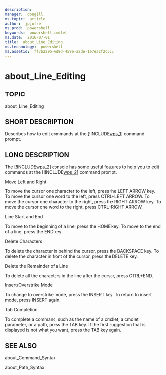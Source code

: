 ```yaml
---
description:  
manager:  dongill
ms.topic:  article
author:  jpjofre
ms.prod:  powershell
keywords:  powershell,cmdlet
ms.date:  2016-07-01
title:  about_Line_Editing
ms.technology:  powershell
ms.assetid:  ff7b2295-6d8d-459e-a2de-1e7ea2f2c525
---
```


# about_Line_Editing
## TOPIC  
 about\_Line\_Editing  
  
## SHORT DESCRIPTION  
 Describes how to edit commands at the [!INCLUDE[wps_1]()] command prompt.  
  
## LONG DESCRIPTION  
 The [!INCLUDE[wps_2]()] console has some useful features to help you to edit commands at the [!INCLUDE[wps_2]()] command prompt.  
  
 Move Left and Right  
  
 To move the cursor one character to the left, press the LEFT ARROW key. To move the cursor one word to the left, press CTRL\+LEFT ARROW. To move the cursor one character to the right, press the RIGHT ARROW key. To move the cursor one word to the right, press CTRL\+RIGHT ARROW.  
  
 Line Start and End  
  
 To move to the beginning of a line, press the HOME key. To move to the end of a line, press the END key.  
  
 Delete Characters  
  
 To delete the character in behind the cursor, press the BACKSPACE key. To delete the character in front of the cursor, press the DELETE key.  
  
 Delete the Remainder of a Line  
  
 To delete all the characters in the line after the cursor, press CTRL\+END.  
  
 Insert\/Overstrike Mode  
  
 To change to overstrike mode, press the INSERT key. To return to insert mode, press INSERT again.  
  
 Tab Completion  
  
 To complete a command, such as the name of a cmdlet, a cmdlet parameter, or a path, press the TAB key. If the first suggestion that is displayed is not what you want, press the TAB key again.  
  
## SEE ALSO  
 about\_Command\_Syntax  
  
 about\_Path\_Syntax

